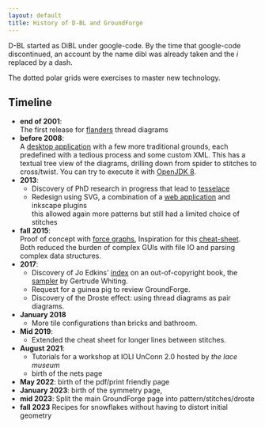 ```yaml
---
layout: default
title: History of D-BL and GroundForge
---
```


D-BL started as DiBL under google-code. By the time that google-code discontinued,
an account by the name dibl was already taken and the _i_ replaced by a dash.

The dotted  polar grids were exercises to master new technology.

Timeline
--------

* **end of 2001**:  
  The first release for [flanders](https://jo-pol.github.io/flanders/) thread diagrams
* **before 2008**:  
  A [desktop application](https://github.com/d-bl/bobbinwork/wiki)
  with a few more traditional grounds, each predefined with a tedious process and some custom XML.
  This has a textual tree view of the diagrams, drilling down from spider to stitches to cross/twist.
  You can try to execute it with [OpenJDK 8](https://adoptopenjdk.net/releases.html?variant=openjdk8).
* **2013**: 
  * Discovery of PhD research in progress that lead to [tesselace](https://tesselacedotcom.wordpress.com/)
  * Redesign using SVG, a combination of a [web application](https://jo-pol.github.io/DiBL/grounds/index.html) and inkscape plugins  
    this allowed again more patterns but still had a limited choice of stitches 
* **fall 2015**:  
  Proof of concept with [force graphs](glossary),
  Inspiration for this [cheat-sheet](/GroundForge/images/matrix-template.png).  
  Both reduced the burden of complex GUIs with file IO and parsing complex data structures.
* **2017**:
  * Discovery of Jo Edkins' [index](http://www.theedkins.co.uk/jo/lace/whiting/index.htm)
    on an out-of-copyright book, the [sampler](https://www.metmuseum.org/blogs/collection-insights/2018/gertrude-whiting-bobbin-lace-sampler)
    by Gertrude Whiting.
  * Request for a guinea pig to review GroundForge.
  * Discovery of the Droste effect: using thread diagrams as pair diagrams. 
* **January 2018**
  * More tile configurations than bricks and bathroom.
* **Mid 2019**:
  * Extended the cheat sheet for longer lines between stitches.
* **August 2021**:
  * Tutorials for a workshop at IOLI UnConn 2.0 hosted by _the lace museum_
  * birth of the nets page
* **May 2022**:
  birth of the pdf/print friendly page
* **January 2023**:
  birth of the symmetry page,  
* **mid 2023**:
  Split the main GroundForge page into pattern/stitches/droste
* **fall 2023**
  Recipes for snowflakes without having to distort initial geometry
